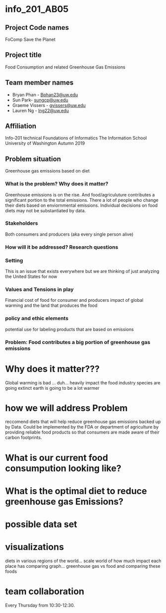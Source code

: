 # info_201_AB05

## Project Code names
FoComp Save the Planet

## Project title
Food Consumption and related Greenhouse Gas Emissions

## Team member names
- Bryan Phan - Bphan23@uw.edu
- Sun Park- sungcp@uw.edu
- Graeme Vissers - gvissers@uw.edu
- Lauren Ng - lng22@uw.edu

## Affiliation
Info-201 technical Foundations of Informatics The Information School
University of Washington
Autumn 2019

## Problem situation
Greenhouse gas emissions based on diet

### What is the problem? Why does it matter?
Greenhouse emissions is on the rise. And food/agriculuture contributes a significant portion to the total emissions. There a lot of people who change their diets based on enviornmental emissions. Individual decisions on food diets may not be substantiated by data.

### Stakeholders
Both consumers and producers (aka every single person alive)

### How will it be addressed? Research questions

### Setting
This is an issue that exists everywhere but we are thinking of just analyzing the United States for now

### Values and Tensions in play
Financial cost of food for consumer and producers
impact of global warming and the land that produces the food

### policy and ethic elements
potential use for labeling products that are based on emissions

### Problem: Food contributes a big portion of greenhouse gas emissions

# Why does it matter???
Global warming is bad ... duh...
heavily impact the food industry
species are going extinct
earth is going to be a lot warmer

# how we will address Problem
reccomend diets that will help reduce greenhouse gas emissions
backed up by Data. Could be implemented by the FDA or department of agriculture by providing reliable food products so that consumers are made aware of their carbon footprints.

# What is our current food consumpution looking like?
#  What is the optimal diet to reduce greenhouse gas Emissions?

# possible data set

# visualizations
diets in various regions of the world...
scale world of how much impact each place has
comparing graph... greenhouse gas vs food and comparing these foods

# team collaboration
Every Thursday from 10:30-12:30.
